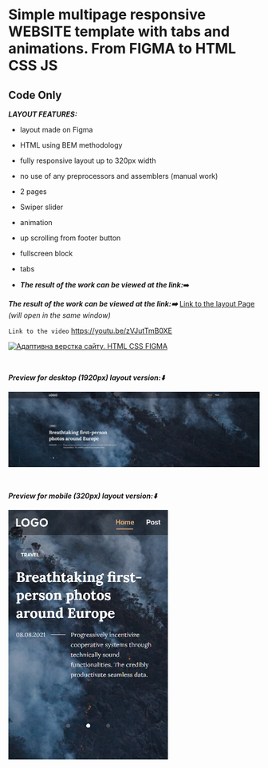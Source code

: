 # Simple multipage responsive WEBSITE template with tabs and animations. From FIGMA to HTML CSS JS<br>

## Code Only <br>

**_LAYOUT FEATURES:_**

- layout made on Figma
- HTML using BEM methodology
- fully responsive layout up to 320px width
- no use of any preprocessors and assemblers (manual work)
- 2 pages
- Swiper slider
- animation
- up scrolling from footer button
- fullscreen block
- tabs

- **_The result of the work can be viewed at the link:_**➡️

**_The result of the work can be viewed at the link:➡️_**
[Link to the layout Page](https://pavlo-orhunov.github.io/Minimal-Blog/)
_(will open in the same window)_

`Link to the video`
https://youtu.be/zVJutTmB0XE

[![Адаптивна верстка сайту. HTML CSS FIGMA](https://img.youtube.com/vi/zVJutTmB0XE/hqdefault.jpg "Адаптивна верстка сайту з нуля. HTML CSS FIGMA")](https://youtu.be/zVJutTmB0XE)

<br>

**_Preview for desktop (1920px) layout version:⬇️_**

![Desktop version preview](https://github.com/Pavlo-Orhunov/Minimal-Blog/blob/master/img/desktop.jpg "Desktop version preview")

<br>

**_Preview for mobile (320px) layout version:⬇️_**

![Mobile version preview](https://github.com/Pavlo-Orhunov/Minimal-Blog/blob/master/img/mobile.jpg "Mobile version preview")
